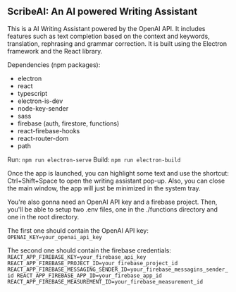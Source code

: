 ## ScribeAI: An AI powered Writing Assistant

This is a AI Writing Assistant powered by the OpenAI API. It includes features such as text completion based on the context and keywords, translation, rephrasing and grammar correction. It is built using the Electron framework and the React library.

Dependencies (npm packages):
- electron
- react
- typescript
- electron-is-dev
- node-key-sender
- sass
- firebase (auth, firestore, functions)
- react-firebase-hooks
- react-router-dom
- path

Run: `npm run electron-serve`
Build: `npm run electron-build`

Once the app is launched, you can highlight some text and use the shortcut: Ctrl+Shift+Space to open the writing assistant pop-up. Also, you can close the main window, the app will just be minimized in the system tray.

You're also gonna need an OpenAI API key and a firebase project.
Then, you'll be able to setup two .env files, one in the ./functions directory and one in the root directory.

The first one should contain the OpenAI API key: 
`OPENAI_KEY=your_openai_api_key`

The second one should contain the firebase credentials: 
`REACT_APP_FIREBASE_KEY=your_firebase_api_key
REACT_APP_FIREBASE_PROJECT_ID=your_firebase_project_id
REACT_APP_FIREBASE_MESSAGING_SENDER_ID=your_firebase_messagins_sender_id
REACT_APP_FIREBASE_APP_ID=your_firebase_app_id
REACT_APP_FIREBASE_MEASUREMENT_ID=your_firebase_measurement_id`